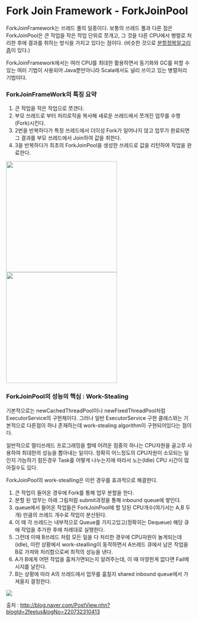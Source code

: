 # Fork Join Framework - ForkJoinPool

ForkJoinFramework는 쓰레드 풀의 일종이다. 보통의 쓰레드 풀과 다른 점은 ForkJoinPool은 큰 작업을 작은 작업 단위로 쪼개고, 그 것을 다른 CPU에서 병렬로 처리한 후에 결과를 취하는 방식을 가지고 있다는 점이다. (비슷한 것으로 [분할정복알고리즘](https://ko.wikipedia.org/wiki/%EB%B6%84%ED%95%A0_%EC%A0%95%EB%B3%B5_%EC%95%8C%EA%B3%A0%EB%A6%AC%EC%A6%98)이 있다.)

ForkJoinFramework에서는 여러 CPU를 최대한 활용하면서 동기화와 GC를 피할 수 있는 여러 기법이 사용되어 Java뿐만아니라 Scala에서도 널리 쓰이고 있는 병렬처리 기법이다. 

### ForkJoinFrameWork의 특징 요약

1. 큰 작업을 작은 작업으로 쪼갠다.
2. 부모 쓰레드로 부터 처리로직을 복사해 새로운 쓰레드에서 쪼개진 업무를 수행(Fork)시킨다.
3. 2번을 반복하다가 특정 쓰레드에서 더이성 Fork가 일어나지 않고 업무가 완료되면 그 결과를 부모 쓰레드에서 Join하여 값을 취한다.
4. 3을 반복하다가 최초의 ForkJoinPool을 생성한 쓰레드로 값을 리턴하여 작업을 완료한다.



<p float="left">
  <img src="http://postfiles15.naver.net/20160609_158/2feelus_1465431425719GQ0V2_PNG/2016-06-09_at_9.17.47_AM.png?type=w2" width="300" />  
  <img src="http://postfiles3.naver.net/20160609_162/2feelus_1465431425334z7mdz_PNG/2016-06-09_at_9.18.01_AM.png?type=w2" width="300" />
</p>


### ForkJoinPool의 성능의 핵심 : Work-Stealing


기본적으로는 newCachedThreadPool이나 newFixedThreadPool처럼 ExecutorService의 구현체이다. 그러나 일반 ExecutorService 구현 클래스와는 기본적으로 다른점이 하나 존재하는데 work-stealing algorithm이 구현되어있다는 점이다.


일반적으로 멀티쓰레드 프로그래밍을 할때 어려운 점중의 하나는 CPU자원을 골고루 사용하여 최대한의 성능을 뽑아내는 일이다. 정확히 어느정도의 CPU자원이 소모되는 일인지 가늠하기 힘든경우 Task를 어떻게 나누는지에 따라서 노는(Idle) CPU 시간이 많아질수도 있다.


ForkJoinPool의 work-stealling은 이런 경우를 효과적으로 해결한다.

1. 큰 작업이 들어온 경우에 Fork를 통해 업무 분할을 한다.
2. 분할 된 업무는 아래 그림처럼 submit과정을 통해 inbound queue에 쌓인다.
3. queue에서 들어온 작업들은 ForkJoinPool에 할 당된 CPU개수(여기서는 A,B 두개) 만큼의 쓰레드 개수로 작업이 분산된다.
4. 이 때 각 쓰레드는 내부적으로 Queue를 가지고있고(정확히는 Dequeue) 해당 큐에 작업을 추가한 후에 차례대로 실행한다.
5. 그런데 이때 B쓰레드 처럼 모든 일을 다 처리한 경우에 CPU자원이 놀게되는데(idle), 이런 상황에서 work-stealling이 동작하면서 A쓰레드 큐에서 남은 작업을 B로 가져와 처리함으로써 최적의 성능을 낸다. 
6. A가 B에게 어떤 작업을 훔쳐가면되는지 알려주는데, 이 때 마땅한게 없다면 Fail메시지를 날린다. 
7. B는 상황에 따라 A의 쓰레드에서 업무를 훔칠지 shared inbound queue에서 가져올지 결정한다.



![](http://postfiles2.naver.net/20160610_241/2feelus_1465489835811BcaiD_PNG/2016-06-10_at_1.30.19_AM.png?type=w2)







출처 : http://blog.naver.com/PostView.nhn?blogId=2feelus&logNo=220732310413
